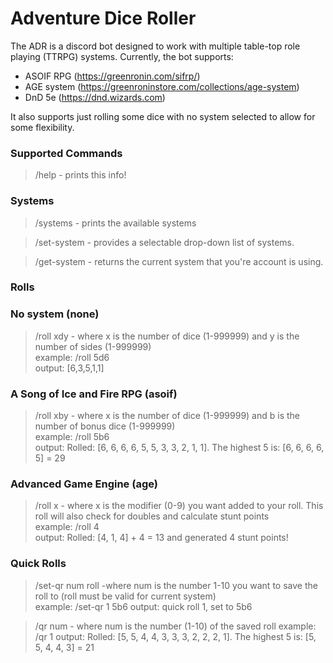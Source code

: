 # Adventure Dice Roller

The ADR is a discord bot designed to work with multiple table-top role playing (TTRPG) systems. 
Currently, the bot supports:
* ASOIF RPG (https://greenronin.com/sifrp/)
* AGE system (https://greenroninstore.com/collections/age-system)
* DnD 5e (https://dnd.wizards.com)

It also supports just rolling some dice with no system selected to allow for some flexibility. 

### Supported Commands
> /help - prints this info!

### Systems
> /systems - prints the available systems

> /set-system - provides a selectable drop-down list of systems.

> /get-system - returns the current system that you're account is using.

### Rolls

### No system (none)
> /roll xdy - where x is the number of dice (1-999999) and y is the number of sides (1-999999)<br>
> example: /roll 5d6<br>
> output: [6,3,5,1,1]

### A Song of Ice and Fire RPG (asoif)

> /roll xby - where x is the number of dice (1-999999) and b is the number of bonus dice (1-999999)<br>
> example: /roll 5b6<br>
> output: Rolled: [6, 6, 6, 6, 5, 5, 3, 3, 2, 1, 1]. The highest 5 is: [6, 6, 6, 6, 5] = 29

### Advanced Game Engine (age)

> /roll x - where x is the modifier (0-9) you want added to your roll. This roll will also check for doubles and calculate stunt points <br>
> example: /roll 4<br>
> output: Rolled: [4, 1, 4] + 4 = 13 and generated 4 stunt points!

### Quick Rolls

> /set-qr num roll -where num is the number 1-10 you want to save the roll to (roll must be valid for current system)<br>
> example: /set-qr 1 5b6
> output: quick roll 1, set to 5b6

> /qr num - where num is the number (1-10) of the saved roll
> example: /qr 1
> output: Rolled: [5, 5, 4, 4, 3, 3, 3, 2, 2, 2, 1]. The highest 5 is: [5, 5, 4, 4, 3] = 21